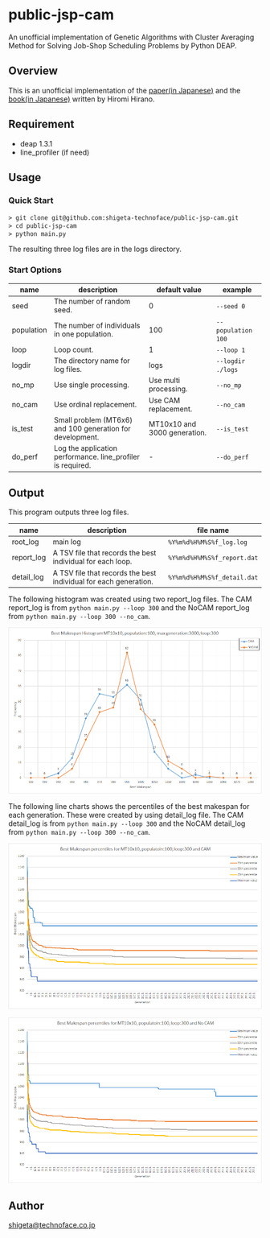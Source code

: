 # public-jsp-cam

An unofficial implementation of Genetic Algorithms with Cluster Averaging Method for Solving Job-Shop Scheduling Problems by Python DEAP.

## Overview

This is an unofficial implementation of the [paper(in Japanese)](https://www.jstage.jst.go.jp/article/jjsai/10/5/10_769/_article/-char/ja/) and the [book(in Japanese)](https://www.personal-media.co.jp/book/comp/173/) written by Hiromi Hirano.

## Requirement

* deap 1.3.1
* line\_profiler (if need)

## Usage

### Quick Start

	> git clone git@github.com:shigeta-technoface/public-jsp-cam.git
	> cd public-jsp-cam
	> python main.py

The resulting three log files are in the logs directory.

### Start Options

| name | description | default value | example |
| --- | --- | --- | --- |
| seed | The number of random seed. | 0 | `--seed 0` |
| population | The number of individuals in one population. | 100 | `--population 100` |
| loop | Loop count. | 1 | `--loop 1` |
| logdir | The directory name for log files. | logs | `--logdir ./logs` |
| no\_mp | Use single processing. | Use multi processing. | `--no_mp` |
| no\_cam | Use ordinal replacement. | Use CAM replacement. | `--no_cam` |
| is\_test | Small problem (MT6x6) and 100 generation for development. | MT10x10 and 3000 generation. | `--is_test` |
| do\_perf | Log the application performance. line\_profiler is required. | - | `--do_perf` |

## Output

This program outputs three log files.

| name | description | file name |
|---|---|---|
| root\_log | main log | `%Y%m%d%H%M%S%f_log.log` |
| report\_log | A TSV file that records the best individual for each loop. | `%Y%m%d%H%M%S%f_report.dat` |
| detail\_log | A TSV file that records the best individual for each generation. | `%Y%m%d%H%M%S%f_detail.dat` |

The following histogram was created using two report\_log files. The CAM report\_log is from `python main.py --loop 300` and the NoCAM report\_log from `python main.py --loop 300 --no_cam`.

![](screenshots/20211112_MT10x10_n100_DEAP.png)

The following line charts shows the percentiles of the best makespan for each generation.  These were created by using detail\_log file. The CAM detail\_log is from `python main.py --loop 300` and the NoCAM detail\_log from `python main.py --loop 300 --no_cam`.

![](screenshots/20211112_Percentile_CAM_MT10x10_n100_DEAP.png)

![](screenshots/20211112_Percentile_NoCAM_MT10x10_n100_DEAP.png)

## Author

<shigeta@technoface.co.jp>

